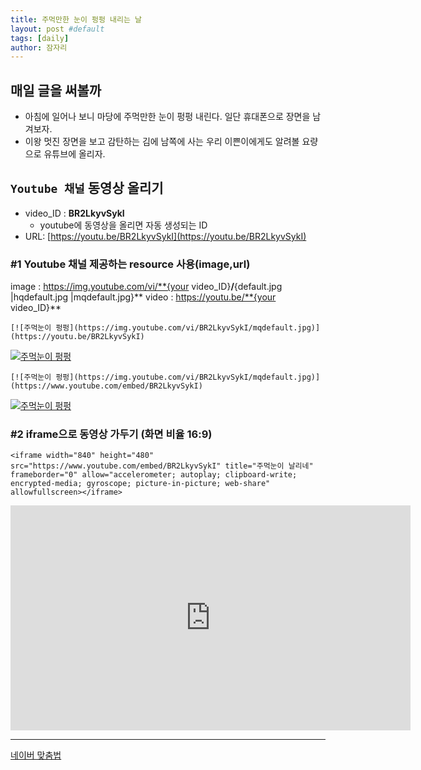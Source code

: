 ```yaml
---
title: 주먹만한 눈이 펑펑 내리는 날
layout: post #default
tags: [daily]
author: 잠자리
---
```


## 매일 글을 써볼까
* 아침에 일어나 보니 마당에 주먹만한 눈이 펑펑 내린다. 일단 휴대폰으로 장면을 남겨보자.
* 이왕 멋진 장면을 보고 감탄하는 김에 남쪽에 사는 우리 이쁜이에게도 알려볼 요량으로 유튜브에 올리자.

## `Youtube 채널` 동영상 올리기 
* video_ID : **BR2LkyvSykI**
    - youtube에 동영상을 올리면 자동 생성되는 ID
* URL: [https://youtu.be/BR2LkyvSykI](https://youtu.be/BR2LkyvSykI)

### #1 Youtube 채널 제공하는 resource 사용(image,url) 
image : https://img.youtube.com/vi/**{your video_ID}**/**{default.jpg |hqdefault.jpg |mqdefault.jpg}**
video : https://youtu.be/**{your video_ID}**

`[![주먹눈이 펑펑](https://img.youtube.com/vi/BR2LkyvSykI/mqdefault.jpg)](https://youtu.be/BR2LkyvSykI)`

[![주먹눈이 펑펑](https://img.youtube.com/vi/BR2LkyvSykI/mqdefault.jpg)](https://youtu.be/BR2LkyvSykI "주먹눈이 펑펑 - Click to Watch!")

`[![주먹눈이 펑펑](https://img.youtube.com/vi/BR2LkyvSykI/mqdefault.jpg)](https://www.youtube.com/embed/BR2LkyvSykI)`

[![주먹눈이 펑펑](https://img.youtube.com/vi/BR2LkyvSykI/mqdefault.jpg)](https://www.youtube.com/embed/BR2LkyvSykI "주먹눈이 펑펑 - Click to Watch!")

### #2 iframe으로 동영상 가두기 (화면 비율 16:9)

`<iframe width="840" height="480" src="https://www.youtube.com/embed/BR2LkyvSykI" title="주먹눈이 날리네" frameborder="0" allow="accelerometer; autoplay; clipboard-write; encrypted-media; gyroscope; picture-in-picture; web-share" allowfullscreen></iframe>`

<iframe width="640" height="360" src="https://www.youtube.com/embed/BR2LkyvSykI" title="주먹눈이 날리네" frameborder="0" allow="accelerometer; autoplay; clipboard-write; encrypted-media; gyroscope; picture-in-picture; web-share" allowfullscreen></iframe>

***
[네이버 맞춤법](https://m.search.naver.com/search.naver?sm=tab_hty.top&where=nexearch&query=%EB%84%A4%EC%9D%B4%EB%B2%84+%EB%A7%9E%EC%B6%A4%EB%B2%95)